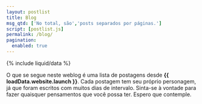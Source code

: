 ```yaml
---
layout: postlist
title: Blog
msg_qtd: ['No total, são','posts separados por páginas.']
script: [postlist.js]
permalink: /blog/
pagination: 
  enabled: true
---
```


{% include liquid/data %}

O que se segue neste weblog é uma lista de postagens desde **{{ loadData.website.launch }}**. Cada postagem tem seu próprio personagem, já que foram escritos com muitos dias de intervalo. Sinta-se à vontade para fazer quaisquer pensamentos que você possa ter. Espero que contemple.
